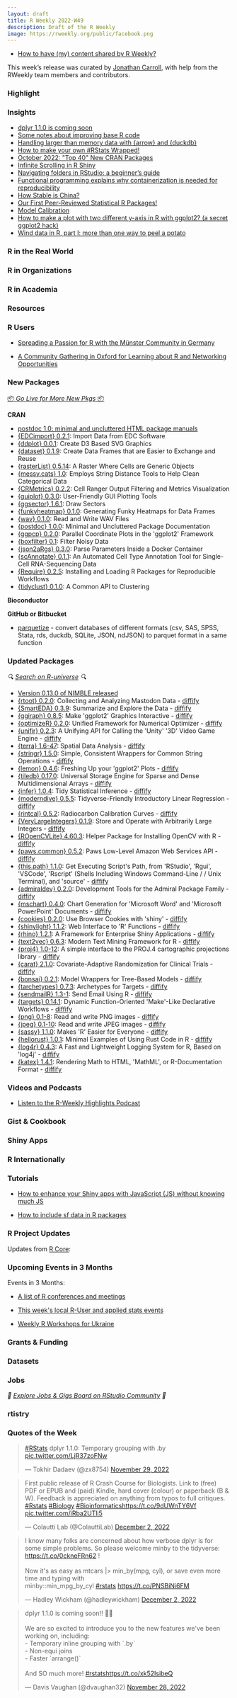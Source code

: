 ```yaml
---
layout: draft
title: R Weekly 2022-W49
description: Draft of the R Weekly
image: https://rweekly.org/public/facebook.png
---
```


+ [How to have (my) content shared by R Weekly?](https://github.com/rweekly/rweekly.org#how-to-have-my-content-shared-by-r-weekly)

This week’s release was curated by [Jonathan Carroll](https://fosstodon.org/@jonocarroll), with help from the RWeekly team members and contributors.

###  Highlight



### Insights

+ [dplyr 1.1.0 is coming soon](https://www.tidyverse.org/blog/2022/11/dplyr-1-1-0-is-coming-soon/)
+ [Some notes about improving base R code](https://www.etiennebacher.com/posts/2022-11-28-some-notes-about-improving-base-r-code/)
+ [Handling larger than memory data with {arrow} and {duckdb}](https://www.redwallanalytics.com/2022/11/27/setting-up-and-exploring-a-larger-than-memory-arrow-table/)
+ [How to make your own #RStats Wrapped!](https://nrennie.rbind.io/blog/2022-12-03-how-to-make-your-own-rstats-wrapped/)
+ [October 2022: "Top 40" New CRAN Packages](https://rviews.rstudio.com/2022/11/28/october-2022-top-40-new-cran-packages/)
+ [Infinite Scrolling in R Shiny](https://appsilon.com/infinite-scrolling-in-r-shiny/)
+ [Navigating folders in RStudio: a beginner’s guide](https://fabiomarroni.wordpress.com/2022/11/29/navigating-folders-in-rstudio-a-beginners-guide/)
+ [Functional programming explains why containerization is needed for reproducibility](https://www.brodrigues.co/blog/2022-11-30-pipelines-as/)
+ [How Stable is China?](https://blog.ephorie.de/how-stable-is-china?utm_source=rss&utm_medium=rss&utm_campaign=how-stable-is-china)
+ [Our First Peer-Reviewed Statistical R Packages!](https://ropensci.org/blog/2022/11/30/first-peer-reviewed-stats-packages/)
+ [Model Calibration](https://www.tidyverse.org/blog/2022/11/model-calibration/)
+ [How to make a plot with two different y-axis in R with ggplot2? (a secret ggplot2 hack)](https://www.business-science.io/code-tools/2022/12/01/how-to-replicate-excel-s-secondary-y-axis-plot-in-r.html)
+ [Wind data in R, part I: more than one way to peel a potato](https://manipulativegerbil.blogspot.com/2022/11/wind-data-in-r-more-than-one-way-to.html)

### R in the Real World



###  R in Organizations



###  R in Academia



###  Resources

### R Users

+ [Spreading a Passion for R with the Münster Community in Germany](https://www.r-consortium.org/blog/2022/11/29/spreading-a-passion-for-r-with-the-munster-community)

+ [A Community Gathering in Oxford for Learning about R and Networking Opportunities](https://www.r-consortium.org/blog/2022/12/01/a-community-gathering-in-oxford-for-learning-about-r-and-networking-opportunities)

###  New Packages

<p class="added-hostname"><a href="https://rweekly.org/live" target="_blank" class="externalLink">📦 <i>Go Live for More New Pkgs</i> 📦</a></p>


**CRAN**

+ [postdoc 1.0: minimal and uncluttered HTML package manuals](https://ropensci.org/blog/2022/11/29/postdoc-docs/)
+ [{EDCimport} 0.2.1](https://cran.r-project.org/package=EDCimport): Import Data from EDC Software
+ [{ddplot} 0.0.1](https://cran.r-project.org/package=ddplot): Create D3 Based SVG Graphics
+ [{dataset} 0.1.9](https://cran.r-project.org/package=dataset): Create Data Frames that are Easier to Exchange and Reuse
+ [{rasterList} 0.5.14](https://cran.r-project.org/package=rasterList): A Raster Where Cells are Generic Objects
+ [{messy.cats} 1.0](https://cran.r-project.org/package=messy.cats): Employs String Distance Tools to Help Clean Categorical Data
+ [{CRMetrics} 0.2.2](https://cran.r-project.org/package=CRMetrics): Cell Ranger Output Filtering and Metrics Visualization
+ [{guiplot} 0.3.0](https://cran.r-project.org/package=guiplot): User-Friendly GUI Plotting Tools
+ [{ggsector} 1.6.1](https://cran.r-project.org/package=ggsector): Draw Sectors
+ [{funkyheatmap} 0.1.0](https://cran.r-project.org/package=funkyheatmap): Generating Funky Heatmaps for Data Frames
+ [{wav} 0.1.0](https://cran.r-project.org/package=wav): Read and Write WAV Files
+ [{postdoc} 1.0.0](https://cran.r-project.org/package=postdoc): Minimal and Uncluttered Package Documentation
+ [{ggpcp} 0.2.0](https://cran.r-project.org/package=ggpcp): Parallel Coordinate Plots in the 'ggplot2' Framework
+ [{boxfilter} 0.1](https://cran.r-project.org/package=boxfilter): Filter Noisy Data
+ [{json2aRgs} 0.3.0](https://cran.r-project.org/package=json2aRgs): Parse Parameters Inside a Docker Container
+ [{scAnnotate} 0.1.1](https://cran.r-project.org/package=scAnnotate): An Automated Cell Type Annotation Tool for Single-Cell
RNA-Sequencing Data
+ [{Require} 0.2.5](https://cran.r-project.org/package=Require): Installing and Loading R Packages for Reproducible Workflows
+ [{tidyclust} 0.1.0](https://cran.r-project.org/package=tidyclust): A Common API to Clustering

**Bioconductor**



**GitHub or Bitbucket**

* [parquetize](https://github.com/ddotta/parquetize) - convert databases of different formats (csv, SAS, SPSS, Stata, rds, duckdb, SQLite, JSON, ndJSON) to parquet format in a same function

### Updated Packages

<i>🔍 [Search on R-universe](https://r-universe.dev/search/) 🔍</i>

+ [Version 0.13.0 of NIMBLE released](https://r-nimble.org/version-0-13-0-of-nimble-released)
+ [{rtoot} 0.2.0](https://cran.r-project.org/package=rtoot): Collecting and Analyzing Mastodon Data - [diffify](https://diffify.com/R/rtoot)
+ [{SmartEDA} 0.3.9](https://cran.r-project.org/package=SmartEDA): Summarize and Explore the Data - [diffify](https://diffify.com/R/SmartEDA)
+ [{ggiraph} 0.8.5](https://cran.r-project.org/package=ggiraph): Make 'ggplot2' Graphics Interactive - [diffify](https://diffify.com/R/ggiraph)
+ [{optimizeR} 0.2.0](https://cran.r-project.org/package=optimizeR): Unified Framework for Numerical Optimizer - [diffify](https://diffify.com/R/optimizeR)
+ [{unifir} 0.2.3](https://cran.r-project.org/package=unifir): A Unifying API for Calling the 'Unity' '3D' Video Game Engine - [diffify](https://diffify.com/R/unifir)
+ [{terra} 1.6-47](https://cran.r-project.org/package=terra): Spatial Data Analysis - [diffify](https://diffify.com/R/terra)
+ [{stringr} 1.5.0](https://cran.r-project.org/package=stringr): Simple, Consistent Wrappers for Common String Operations - [diffify](https://diffify.com/R/stringr)
+ [{lemon} 0.4.6](https://cran.r-project.org/package=lemon): Freshing Up your 'ggplot2' Plots - [diffify](https://diffify.com/R/lemon)
+ [{tiledb} 0.17.0](https://cran.r-project.org/package=tiledb): Universal Storage Engine for Sparse and Dense Multidimensional
Arrays - [diffify](https://diffify.com/R/tiledb)
+ [{infer} 1.0.4](https://cran.r-project.org/package=infer): Tidy Statistical Inference - [diffify](https://diffify.com/R/infer)
+ [{moderndive} 0.5.5](https://cran.r-project.org/package=moderndive): Tidyverse-Friendly Introductory Linear Regression - [diffify](https://diffify.com/R/moderndive)
+ [{rintcal} 0.5.2](https://cran.r-project.org/package=rintcal): Radiocarbon Calibration Curves - [diffify](https://diffify.com/R/rintcal)
+ [{VeryLargeIntegers} 0.1.9](https://cran.r-project.org/package=VeryLargeIntegers): Store and Operate with Arbitrarily Large Integers - [diffify](https://diffify.com/R/VeryLargeIntegers)
+ [{ROpenCVLite} 4.60.3](https://cran.r-project.org/package=ROpenCVLite): Helper Package for Installing OpenCV with R - [diffify](https://diffify.com/R/ROpenCVLite)
+ [{paws.common} 0.5.2](https://cran.r-project.org/package=paws.common): Paws Low-Level Amazon Web Services API - [diffify](https://diffify.com/R/paws.common)
+ [{this.path} 1.1.0](https://cran.r-project.org/package=this.path): Get Executing Script's Path, from 'RStudio', 'Rgui', 'VSCode',
'Rscript' (Shells Including Windows Command-Line / / Unix
Terminal), and 'source' - [diffify](https://diffify.com/R/this.path)
+ [{admiraldev} 0.2.0](https://cran.r-project.org/package=admiraldev): Development Tools for the Admiral Package Family - [diffify](https://diffify.com/R/admiraldev)
+ [{mschart} 0.4.0](https://cran.r-project.org/package=mschart): Chart Generation for 'Microsoft Word' and 'Microsoft PowerPoint'
Documents - [diffify](https://diffify.com/R/mschart)
+ [{cookies} 0.2.0](https://cran.r-project.org/package=cookies): Use Browser Cookies with 'shiny' - [diffify](https://diffify.com/R/cookies)
+ [{shinylight} 1.1.2](https://cran.r-project.org/package=shinylight): Web Interface to 'R' Functions - [diffify](https://diffify.com/R/shinylight)
+ [{rhino} 1.2.1](https://cran.r-project.org/package=rhino): A Framework for Enterprise Shiny Applications - [diffify](https://diffify.com/R/rhino)
+ [{text2vec} 0.6.3](https://cran.r-project.org/package=text2vec): Modern Text Mining Framework for R - [diffify](https://diffify.com/R/text2vec)
+ [{proj4} 1.0-12](https://cran.r-project.org/package=proj4): A simple interface to the PROJ.4 cartographic projections
library - [diffify](https://diffify.com/R/proj4)
+ [{carat} 2.1.0](https://cran.r-project.org/package=carat): Covariate-Adaptive Randomization for Clinical Trials - [diffify](https://diffify.com/R/carat)
+ [{bonsai} 0.2.1](https://cran.r-project.org/package=bonsai): Model Wrappers for Tree-Based Models - [diffify](https://diffify.com/R/bonsai)
+ [{tarchetypes} 0.7.3](https://cran.r-project.org/package=tarchetypes): Archetypes for Targets - [diffify](https://diffify.com/R/tarchetypes)
+ [{sendmailR} 1.3-1](https://cran.r-project.org/package=sendmailR): Send Email Using R - [diffify](https://diffify.com/R/sendmailR)
+ [{targets} 0.14.1](https://cran.r-project.org/package=targets): Dynamic Function-Oriented 'Make'-Like Declarative Workflows - [diffify](https://diffify.com/R/targets)
+ [{png} 0.1-8](https://cran.r-project.org/package=png): Read and write PNG images - [diffify](https://diffify.com/R/png)
+ [{jpeg} 0.1-10](https://cran.r-project.org/package=jpeg): Read and write JPEG images - [diffify](https://diffify.com/R/jpeg)
+ [{sassy} 1.1.0](https://cran.r-project.org/package=sassy): Makes 'R' Easier for Everyone - [diffify](https://diffify.com/R/sassy)
+ [{hellorust} 1.0.1](https://cran.r-project.org/package=hellorust): Minimal Examples of Using Rust Code in R - [diffify](https://diffify.com/R/hellorust)
+ [{log4r} 0.4.3](https://cran.r-project.org/package=log4r): A Fast and Lightweight Logging System for R, Based on 'log4j' - [diffify](https://diffify.com/R/log4r)
+ [{katex} 1.4.1](https://cran.r-project.org/package=katex): Rendering Math to HTML, 'MathML', or R-Documentation Format - [diffify](https://diffify.com/R/katex)

###  Videos and Podcasts

* [Listen to the R-Weekly Highlights Podcast](https://rweekly.fireside.fm/)



### Gist & Cookbook



### Shiny Apps



### R Internationally



###  Tutorials

+ [How to enhance your Shiny apps with JavaScript (JS) without knowing much JS](https://albert-rapp.de/posts/15_use_js_with_shiny/15_use_js_with_shiny.html)

+ [How to include sf data in R packages](https://www.mm218.dev/posts/2022-12-01-sf-in-packages/)

<!--<div class="post-more-begin></div><div class="post-more-end"></div>-->

###  R Project Updates

Updates from [R Core](http://developer.r-project.org/blosxom.cgi/R-devel/NEWS):

###  Upcoming Events in 3 Months

Events in 3 Months:

+ [A list of R conferences and meetings](https://jumpingrivers.github.io/meetingsR/events.html)

+ [This week's local R-User and applied stats events](https://community.rstudio.com/c/irl)

+ [Weekly R Workshops for Ukraine](https://sites.google.com/view/dariia-mykhailyshyna/main/r-workshops-for-ukraine)

### Grants & Funding


### Datasets


### Jobs

<i>💼 [Explore Jobs & Gigs Board on RStudio Community](https://community.rstudio.com/c/jobs/) 💼</i>

###  rtistry


###  Quotes of the Week

<blockquote class="twitter-tweet"><p lang="en" dir="ltr"><a href="https://twitter.com/hashtag/RStats?src=hash&amp;ref_src=twsrc%5Etfw">#RStats</a> dplyr 1.1.0: Temporary grouping with .by <a href="https://t.co/LjR37zoFNw">pic.twitter.com/LjR37zoFNw</a></p>&mdash; Tokhir Dadaev (@zx8754) <a href="https://twitter.com/zx8754/status/1597551262077419526?ref_src=twsrc%5Etfw">November 29, 2022</a></blockquote> <script async src="https://platform.twitter.com/widgets.js" charset="utf-8"></script>

<blockquote class="twitter-tweet"><p lang="en" dir="ltr">First public release of R Crash Course for Biologists. Link to (free) PDF or EPUB and (paid) Kindle, hard cover (colour) or paperback (B &amp; W). Feedback is appreciated on anything from typos to full critiques. <a href="https://twitter.com/hashtag/Rstats?src=hash&amp;ref_src=twsrc%5Etfw">#Rstats</a> <a href="https://twitter.com/hashtag/Biology?src=hash&amp;ref_src=twsrc%5Etfw">#Biology</a> <a href="https://twitter.com/hashtag/Bioinformatics?src=hash&amp;ref_src=twsrc%5Etfw">#Bioinformatics</a><a href="https://t.co/9dUWnTY6Vf">https://t.co/9dUWnTY6Vf</a> <a href="https://t.co/iRba2UTli5">pic.twitter.com/iRba2UTli5</a></p>&mdash; Colautti Lab (@ColauttiLab) <a href="https://twitter.com/ColauttiLab/status/1598804000564027408?ref_src=twsrc%5Etfw">December 2, 2022</a></blockquote> <script async src="https://platform.twitter.com/widgets.js" charset="utf-8"></script>

<blockquote class="twitter-tweet"><p lang="en" dir="ltr">I know many folks are concerned about how verbose dplyr is for some simple problems. So please welcome minby to the tidyverse: <a href="https://t.co/0ckneFRn62">https://t.co/0ckneFRn62</a> !<br><br>Now it&#39;s as easy as mtcars |&gt; min_by(mpg, cyl), or save even more time and typing with <br>minby::min_mpg_by_cyl <a href="https://twitter.com/hashtag/rstats?src=hash&amp;ref_src=twsrc%5Etfw">#rstats</a> <a href="https://t.co/PNSBiNi6FM">https://t.co/PNSBiNi6FM</a></p>&mdash; Hadley Wickham (@hadleywickham) <a href="https://twitter.com/hadleywickham/status/1598486763479404544?ref_src=twsrc%5Etfw">December 2, 2022</a></blockquote> <script async src="https://platform.twitter.com/widgets.js" charset="utf-8"></script>

<blockquote class="twitter-tweet"><p lang="en" dir="ltr">dplyr 1.1.0 is coming soon!! 🎉🎉<br><br>We are so excited to introduce you to the new features we&#39;ve been working on, including:<br>- Temporary inline grouping with `.by`<br>- Non-equi joins<br>- Faster `arrange()`<br><br>And SO much more! <a href="https://twitter.com/hashtag/rstats?src=hash&amp;ref_src=twsrc%5Etfw">#rstats</a><a href="https://t.co/xk52IsibeQ">https://t.co/xk52IsibeQ</a></p>&mdash; Davis Vaughan (@dvaughan32) <a href="https://twitter.com/dvaughan32/status/1597351469552132096?ref_src=twsrc%5Etfw">November 28, 2022</a></blockquote> <script async src="https://platform.twitter.com/widgets.js" charset="utf-8"></script>
